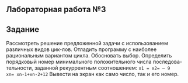 ## Лабораторная работа №3

## Задание
Рассмотреть решение предложенной задачи с использованием различных видов цик-лов. Отладить программу с наиболее рациональным вариантом цикла. Обосновать выбор.
Определить порядковый номер минимального положительного числа последова-тельности, заданной рекуррентным соотношением: 
`x1 = x2= – 9`  
`xn= xn-1+xn-2+12` 
Вывести на экран как само число, так и его номер.
